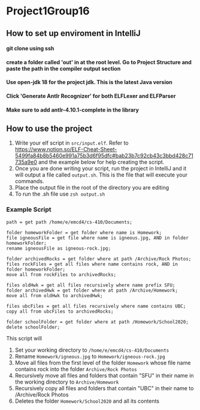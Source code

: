 # Project1Group16

## How to set up enviroment in IntelliJ

#### git clone using ssh

#### create a folder called 'out' in at the root level. Go to Project Structure and paste the path in the compiler output section

#### Use open-jdk 18 for the project jdk. This is the latest Java version

#### Click 'Generate Antlr Recognizer' for both ELFLexer and ELFParser

#### Make sure to add antlr-4.10.1-complete in the library

## How to use the project
1.  Write your elf script in `src/input.elf`. Refer to https://www.notion.so/ELF-Cheat-Sheet-5499fa84b8b5460e991a75b3d6f95dfc#bab23b7c92cb43c3bbd428c71735a9e0 and the example below for help creating the script.
2.  Once you are done writing your script, run the project in IntelliJ and it will output a file called `output.sh`. This is the file that will execute your commands.
3. Place the output file in the root of the directory you are editing
4. To run the .sh file use `zsh output.sh`

### Example Script
```
path = get path /home/e/emcd4/cs-410/Documents;

folder homeworkFolder = get folder where name is Homework;
file igneousFile = get file where name is igneous.jpg, AND in folder homeworkFolder;
rename igneousFile as igneous-rock.jpg;

folder archivedRocks = get folder where at path /Archive/Rock Photos;
files rockFiles = get all files where name contains rock, AND in folder homeworkFolder;
move all from rockFiles to archivedRocks;

files oldHwk = get all files recursively where name prefix SFU;
folder archivedHwk = get folder where at path /Archive/Homework;
move all from oldHwk to archivedHwk;

files ubcFiles = get all files recursively where name contains UBC;
copy all from ubcFiles to archivedRocks;

folder schoolFolder = get folder where at path /Homework/School2020;
delete schoolFolder;
```

This script will
1. Set your working directory to `/home/e/emcd4/cs-410/Documents`
2. Rename `Homework/igneous.jpg` to `Homework/igneous-rock.jpg`
3. Move all files from the first level of the folder `Homework` whose file name contains rock into the folder `Archive/Rock Photos`
4. Recursively move all files and folders that contain "SFU" in their name in the working directory to `Archive/Homework`
5. Recursively copy all files and folders that contain "UBC" in their name to /Archive/Rock Photos
6. Deletes the folder `Homework/School2020` and all its contents
